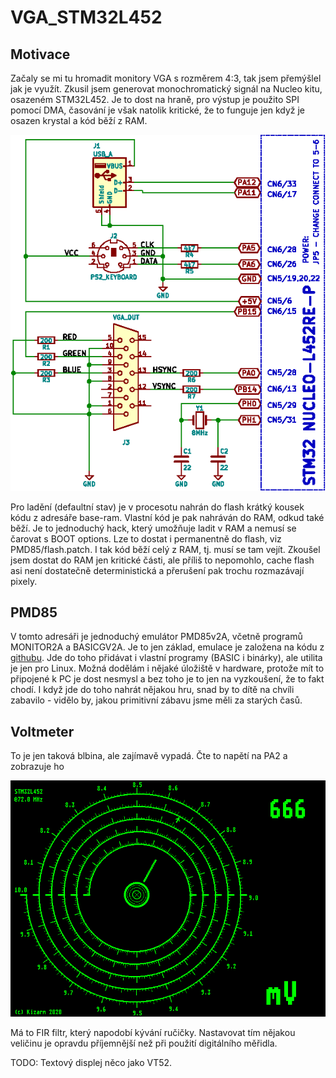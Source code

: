 # VGA_STM32L452

## Motivace
Začaly se mi tu hromadit monitory VGA s rozměrem 4:3, tak jsem přemýšlel jak je využít.
Zkusil jsem generovat monochromatický signál na Nucleo kitu, osazeném STM32L452. Je to
dost na hraně, pro výstup je použito SPI pomocí DMA, časování je však natolik kritické,
že to funguje jen když je osazen krystal a kód běží z RAM.

![Propojení hardware](./hardware/connections.png)

Pro ladění (defaultní stav) je v procesotu nahrán do flash krátký kousek kódu z adresáře
base-ram. Vlastní kód je pak nahráván do RAM, odkud také běží. Je to jednoduchý hack,
který umožňuje ladit v RAM a nemusí se čarovat s BOOT options. Lze to dostat i permanentně
do flash, viz PMD85/flash.patch. I tak kód běží celý z RAM, tj. musí se tam vejít.
Zkoušel jsem dostat do RAM jen kritické části, ale příliš to nepomohlo, cache flash
asi není dostatečně deterministická a přerušení pak trochu rozmazávají pixely.

## PMD85
V tomto adresáři je jednoduchý emulátor PMD85v2A, včetně programů MONITOR2A a BASICGV2A. Je to jen základ,
emulace je založena na kódu z [githubu](https://github.com/mborik/GPMD85Emulator). Jde do
toho přidávat i vlastní programy (BASIC i binárky), ale utilita je jen pro Linux. Možná
dodělám i nějaké úložiště v hardware, protože mít to připojené k PC je dost nesmysl a bez
toho je to jen na vyzkoušení, že to fakt chodí. I když jde do toho nahrát nějakou hru, snad by to dítě
na chvíli zabavilo - vidělo by, jakou primitivní zábavu jsme měli za starých časů.

## Voltmeter
To je jen taková blbina, ale zajímavě vypadá. Čte to napětí na PA2 a zobrazuje ho

![Náhled](./Voltmeter/screen.png)

Má to FIR filtr, který napodobí kývání ručičky. Nastavovat tím nějakou veličinu je opravdu
příjemnější než při použití digitálního měřidla.

TODO: Textový displej něco jako VT52.
